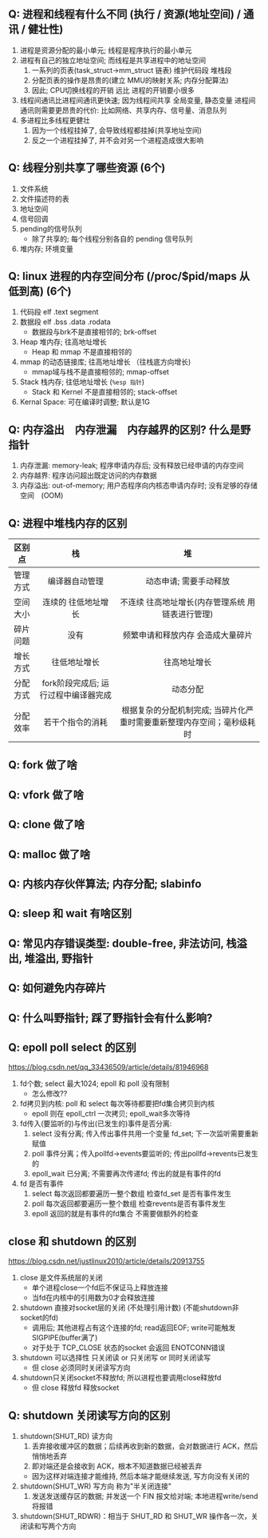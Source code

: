 ## Q: 进程和线程有什么不同 (执行 /  资源(地址空间) / 通讯 / 健壮性)
1. 进程是资源分配的最小单元; 线程是程序执行的最小单元
2. 进程有自己的独立地址空间; 而线程是共享进程中的地址空间
    1. 一系列的页表(task_struct->mm_struct 链表) 维护代码段 堆栈段
    2. 分配页表的操作是昂贵的(建立 MMU的映射关系; 内存分配算法)
    3. 因此; CPU切换线程的开销 远比 进程的开销要小很多
3. 线程间通讯比进程间通讯更快速; 因为线程间共享 全局变量, 静态变量
   进程间通讯则需要更昂贵的代价: 比如网络、共享内存、信号量、消息队列
4. 多进程比多线程更健壮
    1. 因为一个线程挂掉了, 会导致线程都挂掉(共享地址空间)
    2. 反之一个进程挂掉了, 并不会对另一个进程造成很大影响

## Q: 线程分别共享了哪些资源 (6个)
1. 文件系统
2. 文件描述符的表
3. 地址空间
4. 信号回调
5. pending的信号队列
    + 除了共享的; 每个线程分别各自的 pending 信号队列
6. 堆内存; 环境变量

## Q: linux 进程的内存空间分布 (/proc/$pid/maps 从低到高) (6个)
1. 代码段 elf .text segment
2. 数据段 elf .bss .data .rodata
    + 数据段与brk不是直接相邻的;      brk-offset
3. Heap 堆内存;       往高地址增长
    + Heap 和 mmap 不是直接相邻的
4. mmap 的动态链接库; 往高地址增长 （往栈底方向增长)
    + mmap域与栈不是直接相邻的;       mmap-offset
5. Stack 栈内存; 往低地址增长 (`%esp 指针`)
    + Stack 和 Kernel 不是直接相邻的; stack-offset
6. Kernal Space: 可在编译时调整; 默认是1G

## Q: 内存溢出　内存泄漏　内存越界的区别? 什么是野指针
1. 内存泄漏: memory-leak; 程序申请内存后; 没有释放已经申请的内存空间
2. 内存越界: 程序访问超出既定访问的内存数据
3. 内存溢出: out-of-memory; 用户态程序向内核态申请内存时; 没有足够的存储空间　(OOM)

## Q: 进程中堆栈内存的区别
| 区别点   | 栈  |  堆 |
| :-:      | :-: | :-: |
| 管理方式 | 编译器自动管理 | 动态申请; 需要手动释放 |
| 空间大小 | 连续的 往低地址增长 | 不连续 往高地址增长(内存管理系统 用链表进行管理) |
| 碎片问题 | 没有 | 频繁申请和释放内存 会造成大量碎片 |
| 增长方式 | 往低地址增长 | 往高地址增长 |
| 分配方式 | fork阶段完成后; 运行过程中编译器完成 | 动态分配 |
| 分配效率 | 若干个指令的消耗 | 根据复杂的分配机制完成; 当碎片化严重时需要重新整理内存空间；毫秒级耗时 |

## Q: fork 做了啥

## Q: vfork 做了啥

## Q: clone 做了啥

## Q: malloc 做了啥

## Q: 内核内存伙伴算法; 内存分配; slabinfo

## Q: sleep 和 wait 有啥区别

## Q: 常见内存错误类型: double-free, 非法访问, 栈溢出, 堆溢出, 野指针
## Q: 如何避免内存碎片
## Q: 什么叫野指针; 踩了野指针会有什么影响?

## Q: epoll poll select 的区别
https://blog.csdn.net/qq_33436509/article/details/81946968
1. fd个数; select 最大1024; epoll 和 poll 没有限制
    + 怎么修改??
2. fd拷贝到内核: poll 和 select 每次等待都要把fd集合拷贝到内核
    + epoll 则在 epoll_ctrl 一次拷贝; epoll_wait多次等待
3. fd传入(要监听的)与传出(已发生的)事件是否分离:
    1. select 没有分离; 传入传出事件共用一个变量 fd_set; 下一次监听需要重新赋值
    2. poll   事件分离；传入pollfd->events要监听的; 传出pollfd->revents已发生的
    3. epoll_wait 已分离; 不需要再次传递fd; 传出的就是有事件的fd
4. fd 是否有事件
    1. select 每次返回都要遍历一整个数组 检查fd_set 是否有事件发生
    2. poll   每次返回都要遍历一整个数组 检查revents是否有事件发生
    3. epoll  返回的就是有事件的fd集合 不需要做额外的检查

## close 和 shutdown 的区别
https://blog.csdn.net/justlinux2010/article/details/20913755
1. close 是文件系统层的关闭
    + 单个进程close一个fd后不保证马上释放连接
    + 当fd在内核中的引用数为0才会释放连接
2. shutdown 直接对socket层的关闭 (不处理引用计数) (不能shutdown非socket的fd)
    + 调用后; 其他进程占有这个连接的fd; read返回EOF; write可能触发SIGPIPE(buffer满了)
    + 对于处于 TCP_CLOSE 状态的socket 会返回 ENOTCONN错误
3. shutdown 可以选择性 只关闭读 or 只关闭写 or 同时关闭读写
    + 但 close 必须同时关闭读写方向
4. shutdown只关闭socket不释放fd; 所以进程也要调用close释放fd
    + 但 close 释放fd 释放socket

## Q: shutdown 关闭读写方向的区别
1. shutdown(SHUT_RD) 读方向
    1. 丢弃接收缓冲区的数据；后续再收到新的数据，会对数据进行 ACK，然后悄悄地丢弃
    2. 即对端还是会接收到 ACK，根本不知道数据已经被丢弃
    + 因为这样对端连接才能维持, 然后本端才能继续发送, 写方向没有关闭的
2. shutdown(SHUT_WR) 写方向 称为"半关闭连接"
    1. 发送发送缓存区的数据; 并发送一个 FIN 报文给对端; 本地进程write/send 将报错
3. shutdown(SHUT_RDWR)：相当于 SHUT_RD 和 SHUT_WR 操作各一次，关闭读和写两个方向
